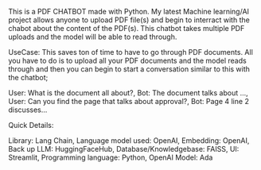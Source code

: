 This is a PDF CHATBOT made with Python. My latest Machine learning/AI project allows anyone to upload PDF file(s) and begin to interract with the chabot about the content of the PDF(s). This chatbot takes multiple PDF uploads and the model will be able to read through.

UseCase:
This saves ton of time to have to go through PDF documents. All you have to do is to upload all your PDF documents and the model reads through and then you can begin to start a conversation similar to this with the chatbot;

User: What is the document all about?,
Bot: The document talks about ...,
User: Can you find the page that talks about approval?,
Bot: Page 4 line 2 discusses...

Quick Details: 

Library: Lang Chain,
Language model used: OpenAI,
Embedding: OpenAI,
Back up LLM: HuggingFaceHub,
Database/Knowledgebase: FAISS,
UI: Streamlit,
Programming language: Python,
OpenAI Model: Ada

